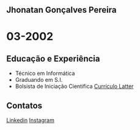 ## Jhonatan Gonçalves Pereira
# 03-2002

## Educação e Experiência 
- Técnico em Informática 
- Graduando em S.I. 
- Bolsista de Iniciação Científica
[Currículo Latter](http://buscatextual.cnpq.br/buscatextual/visualizacv.do;jsessionid=C34F70C8CCEB01337E5A937160162EAB.buscatextual_6)

## Contatos
[Linkedin](https://www.linkedin.com/in/jhonatan-goncalves-pereira/)
[Instagram](https://www.instagram.com/jhonatan.goncalves.pereira)

